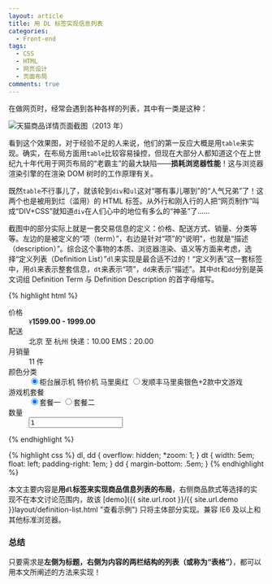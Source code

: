 ```yaml
---
layout: article
title: 用 DL 标签实现信息列表
categories:
  - Front-end
tags:
  - CSS
  - HTML
  - 网页设计
  - 页面布局
comments: true
---
```


在做网页时，经常会遇到各种各样的列表，其中有一类是这种：

![天猫商品详情页面截图（2013 年）](http://farm8.staticflickr.com/7318/8720728566_b25874fb75_o.jpg "天猫商品详情页面截图（2013 年）")

看到这个效果图，对于经验不足的人来说，他们的第一反应大概是用`table`来实现。确实，在布局方面用`table`比较容易操控，但现在大部分人都知道这个在上世纪九十年代用于网页布局的“老霸主”的最大缺陷——**损耗浏览器性能**！这与浏览器渲染引擎的在渲染 DOM 树时的工作原理有关。

既然`table`不行事儿了，就该轮到`div`和`ul`这对“哪有事儿哪到”的“人气兄弟”了！这两个也是被用到烂（滥用）的 HTML 标签。从外行和刚入行的人把“网页制作”叫成“DIV+CSS”就知道`div`在人们心中的地位有多么的“神圣”了……

截图中的部分实际上就是一套交易信息的定义：价格、配送方式、销量、分类等等。左边的是被定义的“项（term）”，右边是针对“项”的“说明”，也就是“描述（description）”。综合这个事物的本质、浏览器渲染、语义等方面来考虑，选择“定义列表（Definition List）”`dl`来实现是最合适不过的！“定义列表”这一套标签中，用`dl`来表示整套信息，`dt`来表示“项”，`dd`来表示“描述”。其中`dt`和`dd`分别是英文词组 Definition Term 与 Definition Description 的首字母缩写。

{% highlight html %}
<dl>
    <dt>价格</dt>
    <dd><small>&yen;</small><b>1599.00 - 1999.00</b></dd>
    <dt>配送</dt>
    <dd>北京 至 杭州 快递：10.00 EMS：20.00</dd>
    <dt>月销量</dt>
    <dd>11 件</dd>
    <dt>颜色分类</dt>
    <dd>
        <label><input type="radio" name="stype" checked="checked">柜台展示机 特价机 马里奥红</label>
        <label><input type="radio" name="stype">发顺丰马里奥银色+2款中文游戏</label>
    </dd>
    <dt>游戏机套餐</dt>
    <dd>
        <label><input type="radio" name="plan" checked="checked">套餐一</label>
        <label><input type="radio" name="plan">套餐二</label>
    </dd>
    <dt>数量</dt>
    <dd><input type="text" value="1"></dd>
</dl>
{% endhighlight %}

{% highlight css %}
dl, dd { overflow: hidden; *zoom: 1; }
dt { width: 5em; float: left; padding-right: 1em; }
dd { margin-bottom: .5em; }
{% endhighlight %}

本文主要内容是**用`dl`标签来实现商品信息列表的布局**，右侧商品款式等选择的实现不在本文讨论范围内，故该 [demo]({{ site.url.root }}/{{ site.url.demo }}layout/definition-list.html "查看示例") 只将主体部分实现。兼容 IE6 及以上和其他标准浏览器。

### 总结

只要需求是**左侧为标题，右侧为内容的两栏结构的列表（或称为“表格”）**，都可以用本文所阐述的方法来实现！
